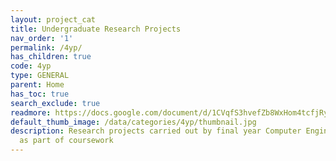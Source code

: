 ```yaml
---
layout: project_cat
title: Undergraduate Research Projects
nav_order: '1'
permalink: /4yp/
has_children: true
code: 4yp
type: GENERAL
parent: Home
has_toc: true
search_exclude: true
readmore: https://docs.google.com/document/d/1CVqfS3hvefZb8WxHom4tcfjRyJ-YJSwbAzvpuxZ779M/edit?usp=sharing
default_thumb_image: /data/categories/4yp/thumbnail.jpg
description: Research projects carried out by final year Computer Engineering students
  as part of coursework
---
```

